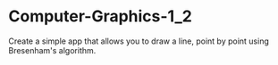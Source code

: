 # Computer-Graphics-1_2

Create a simple app that allows you to draw a line, point by point using Bresenham's algorithm.

